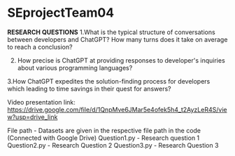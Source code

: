 # SEprojectTeam04

**RESEARCH QUESTIONS**
1.What is the typical structure of conversations between developers and ChatGPT? How many turns does it take on average to reach a conclusion? 

2. How precise is ChatGPT at providing responses to developer's inquiries about various programming languages? 

3.How ChatGPT expedites the solution-finding process for developers which leading to time savings in their quest for answers? 

Video presentation link: https://drive.google.com/file/d/1QnpMve6JMar5e4ofek5h4_t2AyzLeR4S/view?usp=drive_link

File path - Datasets are given in the respective file path in the code (Connected with Google Drive)
Question1.py - Research question 1
Question2.py - Research Question 2
Question3.py - Research Question 3
